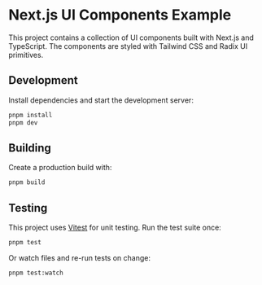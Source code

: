 # Next.js UI Components Example

This project contains a collection of UI components built with Next.js and TypeScript. The components are styled with Tailwind CSS and Radix UI primitives.

## Development

Install dependencies and start the development server:

```sh
pnpm install
pnpm dev
```

## Building

Create a production build with:

```sh
pnpm build
```

## Testing

This project uses [Vitest](https://vitest.dev/) for unit testing.
Run the test suite once:

```sh
pnpm test
```

Or watch files and re-run tests on change:

```sh
pnpm test:watch
```
